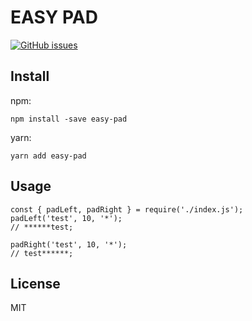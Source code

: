 # EASY PAD
[![GitHub issues](https://img.shields.io/github/issues/jiminycricket/easy-pad.svg)](https://github.com/jiminycricket/easy-pad/issues)

## Install

npm:
```
npm install -save easy-pad
```

yarn:
```
yarn add easy-pad
```

## Usage
```
const { padLeft, padRight } = require('./index.js');
padLeft('test', 10, '*');
// ******test;

padRight('test', 10, '*');
// test******;
```

## License
MIT
